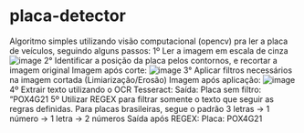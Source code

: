 # placa-detector
Algoritmo simples utilizando visão computacional (opencv) pra ler a placa de veículos, seguindo alguns passos:
1º Ler a imagem em escala de cinza
![image](https://github.com/felipemlx/placa-detector/assets/120753841/ea7dc88b-2ded-4520-ab6c-c15fea61a17d)
2° Identificar a posição da placa pelos contornos, e recortar a imagem original
Imagem após corte:
![image](https://github.com/felipemlx/placa-detector/assets/120753841/ca5671a8-f9e9-4031-9717-dceb78b0a2ab)
3° Aplicar filtros necessários na imagem cortada (Limiarização/Erosão)
Imagem após aplicação:
![image](https://github.com/felipemlx/placa-detector/assets/120753841/826c4124-9723-4dd3-ae77-417f6e6bbc7a)
4º Extrair texto utilizando o OCR Tesseract:
Saída: Placa sem filtro:  “POX4G21
5º Utilizar REGEX para filtrar somente o texto que seguir as regras definidas. Para placas brasileiras, segue o padrão 3 letras -> 1 número -> 1 letra -> 2 números
Saída após REGEX: Placa: POX4G21

